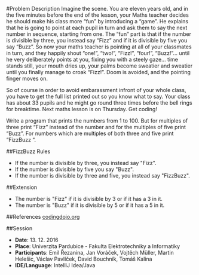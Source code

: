 ﻿#Problem Description
Imagine the scene. You are eleven years old, and in the five minutes before the end of the lesson, your Maths teacher decides he should make his class more “fun” by introducing a “game”. He explains that he is going to point at each pupil in turn and ask them to say the next number in sequence, starting from one. The “fun” part is that if the number is divisible by three, you instead say “Fizz” and if it is divisible by five you say “Buzz”. So now your maths teacher is pointing at all of your classmates in turn, and they happily shout “one!”, “two!”, “Fizz!”, “four!”, “Buzz!”… until he very deliberately points at you, fixing you with a steely gaze… time stands still, your mouth dries up, your palms become sweatier and sweatier until you finally manage to croak “Fizz!”. Doom is avoided, and the pointing finger moves on.

So of course in order to avoid embarassment infront of your whole class, you have to get the full list printed out so you know what to say. Your class has about 33 pupils and he might go round three times before the bell rings for breaktime. Next maths lesson is on Thursday. Get coding!

Write a program that prints the numbers from 1 to 100. But for multiples of three print “Fizz” instead of the number and for the multiples of five print “Buzz”. For numbers which are multiples of both three and five print “FizzBuzz “.

##FizzBuzz Rules

- If the number is divisible by three, you instead say "Fizz".
- If the number is divisible by five you say "Buzz".
- If the number is divisible by three and five, you instead say "FizzBuzz".

##Extension

- The number is "Fizz" if it is divisible by 3 or if it has a 3 in it.
- The number is "Buzz" if it is divisible by 5 or if it has a 5 in it.

##References
[codingdojo.org](http://codingdojo.org/kata/FizzBuzz/)

##Session

- **Date**: 13. 12. 2016
- **Place**: Univerzita Pardubice - Fakulta Elektrotechniky a Informatiky
- **Participants**: Emil Řezanina, Jan Voráček, Vojtěch Müller, Martin Helešic, Václav Pavlíček, David Bouchník, Tomáš Kalina
- **IDE/Language**: IntelliJ Idea/Java
